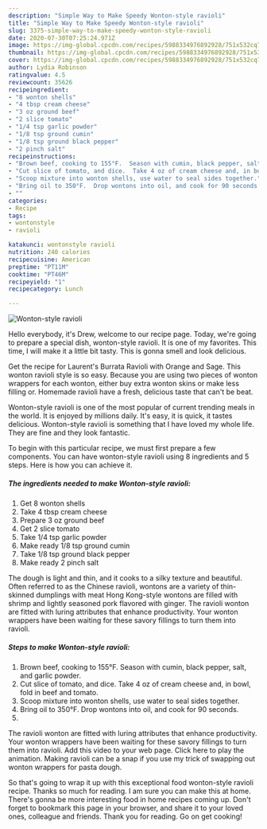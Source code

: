 ```yaml
---
description: "Simple Way to Make Speedy Wonton-style ravioli"
title: "Simple Way to Make Speedy Wonton-style ravioli"
slug: 3375-simple-way-to-make-speedy-wonton-style-ravioli
date: 2020-07-30T07:25:24.971Z
image: https://img-global.cpcdn.com/recipes/5988334976892928/751x532cq70/wonton-style-ravioli-recipe-main-photo.jpg
thumbnail: https://img-global.cpcdn.com/recipes/5988334976892928/751x532cq70/wonton-style-ravioli-recipe-main-photo.jpg
cover: https://img-global.cpcdn.com/recipes/5988334976892928/751x532cq70/wonton-style-ravioli-recipe-main-photo.jpg
author: Lydia Robinson
ratingvalue: 4.5
reviewcount: 35626
recipeingredient:
- "8 wonton shells"
- "4 tbsp cream cheese"
- "3 oz ground beef"
- "2 slice tomato"
- "1/4 tsp garlic powder"
- "1/8 tsp ground cumin"
- "1/8 tsp ground black pepper"
- "2 pinch salt"
recipeinstructions:
- "Brown beef, cooking to 155°F.  Season with cumin, black pepper, salt, and garlic powder."
- "Cut slice of tomato, and dice.  Take 4 oz of cream cheese and, in bowl, fold in beef and tomato."
- "Scoop mixture into wonton shells, use water to seal sides together."
- "Bring oil to 350°F.  Drop wontons into oil, and cook for 90 seconds."
- ""
categories:
- Recipe
tags:
- wontonstyle
- ravioli

katakunci: wontonstyle ravioli 
nutrition: 240 calories
recipecuisine: American
preptime: "PT11M"
cooktime: "PT46M"
recipeyield: "1"
recipecategory: Lunch

---
```



![Wonton-style ravioli](https://img-global.cpcdn.com/recipes/5988334976892928/751x532cq70/wonton-style-ravioli-recipe-main-photo.jpg)

Hello everybody, it's Drew, welcome to our recipe page. Today, we're going to prepare a special dish, wonton-style ravioli. It is one of my favorites. This time, I will make it a little bit tasty. This is gonna smell and look delicious.

Get the recipe for Laurent&#39;s Burrata Ravioli with Orange and Sage. This wonton ravioli style is so easy. Because you are using two pieces of wonton wrappers for each wonton, either buy extra wonton skins or make less filling or. Homemade ravioli have a fresh, delicious taste that can&#39;t be beat.

Wonton-style ravioli is one of the most popular of current trending meals in the world. It is enjoyed by millions daily. It's easy, it is quick, it tastes delicious. Wonton-style ravioli is something that I have loved my whole life. They are fine and they look fantastic.


To begin with this particular recipe, we must first prepare a few components. You can have wonton-style ravioli using 8 ingredients and 5 steps. Here is how you can achieve it.

<!--inarticleads1-->

##### The ingredients needed to make Wonton-style ravioli:

1. Get 8 wonton shells
1. Take 4 tbsp cream cheese
1. Prepare 3 oz ground beef
1. Get 2 slice tomato
1. Take 1/4 tsp garlic powder
1. Make ready 1/8 tsp ground cumin
1. Take 1/8 tsp ground black pepper
1. Make ready 2 pinch salt


The dough is light and thin, and it cooks to a silky texture and beautiful. Often referred to as the Chinese ravioli, wontons are a variety of thin-skinned dumplings with meat Hong Kong-style wontons are filled with shrimp and lightly seasoned pork flavored with ginger. The ravioli wonton are fitted with luring attributes that enhance productivity. Your wonton wrappers have been waiting for these savory fillings to turn them into ravioli. 

<!--inarticleads2-->

##### Steps to make Wonton-style ravioli:

1. Brown beef, cooking to 155°F.  Season with cumin, black pepper, salt, and garlic powder.
1. Cut slice of tomato, and dice.  Take 4 oz of cream cheese and, in bowl, fold in beef and tomato.
1. Scoop mixture into wonton shells, use water to seal sides together.
1. Bring oil to 350°F.  Drop wontons into oil, and cook for 90 seconds.
1. 


The ravioli wonton are fitted with luring attributes that enhance productivity. Your wonton wrappers have been waiting for these savory fillings to turn them into ravioli. Add this video to your web page. Click here to play the animation. Making ravioli can be a snap if you use my trick of swapping out wonton wrappers for pasta dough. 

So that's going to wrap it up with this exceptional food wonton-style ravioli recipe. Thanks so much for reading. I am sure you can make this at home. There's gonna be more interesting food in home recipes coming up. Don't forget to bookmark this page in your browser, and share it to your loved ones, colleague and friends. Thank you for reading. Go on get cooking!
